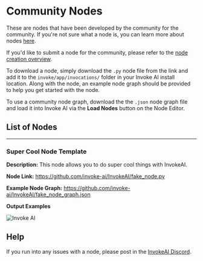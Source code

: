 # Community Nodes

These are nodes that have been developed by the community for the community. If you're not sure what a node is, you can learn more about nodes [here](overview.md).

If you'd like to submit a node for the community, please refer to the [node creation overview](overview.md).

To download a node, simply download the `.py` node file from the link and add it to the `invoke/app/invocations/` folder in your Invoke AI install location. Along with the node, an example node graph should be provided to help you get started with the node. 

To use a community node graph, download the the `.json` node graph file and load it into Invoke AI via the **Load Nodes** button on the Node Editor. 

## List of Nodes

--------------------------------
### Super Cool Node Template

**Description:** This node allows you to do super cool things with InvokeAI.

**Node Link:** https://github.com/invoke-ai/InvokeAI/fake_node.py

**Example Node Graph:**  https://github.com/invoke-ai/InvokeAI/fake_node_graph.json

**Output Examples** 

![Invoke AI](https://invoke-ai.github.io/InvokeAI/assets/invoke_ai_banner.png)


## Help
If you run into any issues with a node, please post in the [InvokeAI Discord](https://discord.gg/ZmtBAhwWhy). 